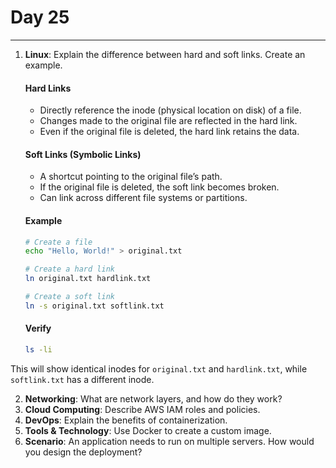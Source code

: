 # Day 25
---

1. **Linux**: Explain the difference between hard and soft links. Create an example.
   #### **Hard Links**
    - Directly reference the inode (physical location on disk) of a file.
    - Changes made to the original file are reflected in the hard link.
    - Even if the original file is deleted, the hard link retains the data.

   #### **Soft Links (Symbolic Links)**
    - A shortcut pointing to the original file’s path.
    - If the original file is deleted, the soft link becomes broken.
    - Can link across different file systems or partitions.

   #### **Example**
    ```bash
    # Create a file
    echo "Hello, World!" > original.txt

    # Create a hard link
    ln original.txt hardlink.txt

    # Create a soft link
    ln -s original.txt softlink.txt
    ```

   #### **Verify**
    ```bash
    ls -li
    ```
This will show identical inodes for `original.txt` and `hardlink.txt`, while `softlink.txt` has a different inode.


2. **Networking**: What are network layers, and how do they work?
3. **Cloud Computing**: Describe AWS IAM roles and policies.
4. **DevOps**: Explain the benefits of containerization.
5. **Tools & Technology**: Use Docker to create a custom image.
6. **Scenario**: An application needs to run on multiple servers. How would you design the deployment?


